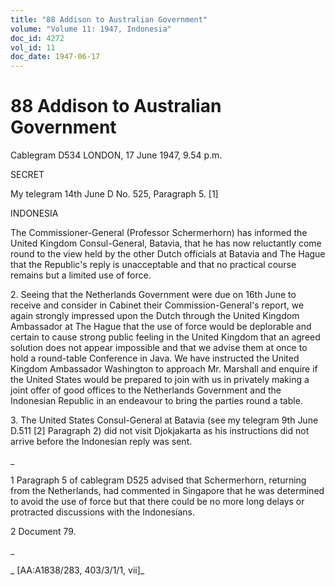 ```yaml
---
title: "88 Addison to Australian Government"
volume: "Volume 11: 1947, Indonesia"
doc_id: 4272
vol_id: 11
doc_date: 1947-06-17
---
```


# 88 Addison to Australian Government

Cablegram D534 LONDON, 17 June 1947, 9.54 p.m.

SECRET

My telegram 14th June D No. 525, Paragraph 5. [1]

INDONESIA

The Commissioner-General (Professor Schermerhorn) has informed the United Kingdom Consul-General, Batavia, that he has now reluctantly come round to the view held by the other Dutch officials at Batavia and The Hague that the Republic's reply is unacceptable and that no practical course remains but a limited use of force.

2\. Seeing that the Netherlands Government were due on 16th June to receive and consider in Cabinet their Commission-General's report, we again strongly impressed upon the Dutch through the United Kingdom Ambassador at The Hague that the use of force would be deplorable and certain to cause strong public feeling in the United Kingdom that an agreed solution does not appear impossible and that we advise them at once to hold a round-table Conference in Java. We have instructed the United Kingdom Ambassador Washington to approach Mr. Marshall and enquire if the United States would be prepared to join with us in privately making a joint offer of good offices to the Netherlands Government and the Indonesian Republic in an endeavour to bring the parties round a table.

3\. The United States Consul-General at Batavia (see my telegram 9th June D.511 [2] Paragraph 2) did not visit Djokjakarta as his instructions did not arrive before the Indonesian reply was sent.

_

1 Paragraph 5 of cablegram D525 advised that Schermerhorn, returning from the Netherlands, had commented in Singapore that he was determined to avoid the use of force but that there could be no more long delays or protracted discussions with the Indonesians.

2 Document 79.

_

_ [AA:A1838/283, 403/3/1/1, vii]_
